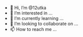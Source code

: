 - 👋 Hi, I’m @12utka
- 👀 I’m interested in ...
- 🌱 I’m currently learning ...
- 💞️ I’m looking to collaborate on ...
- 📫 How to reach me ...

<!---
12utka/12utka is a ✨ special ✨ repository because its `README.md` (this file) appears on your GitHub profile.
You can click the Preview link to take a look at your change
